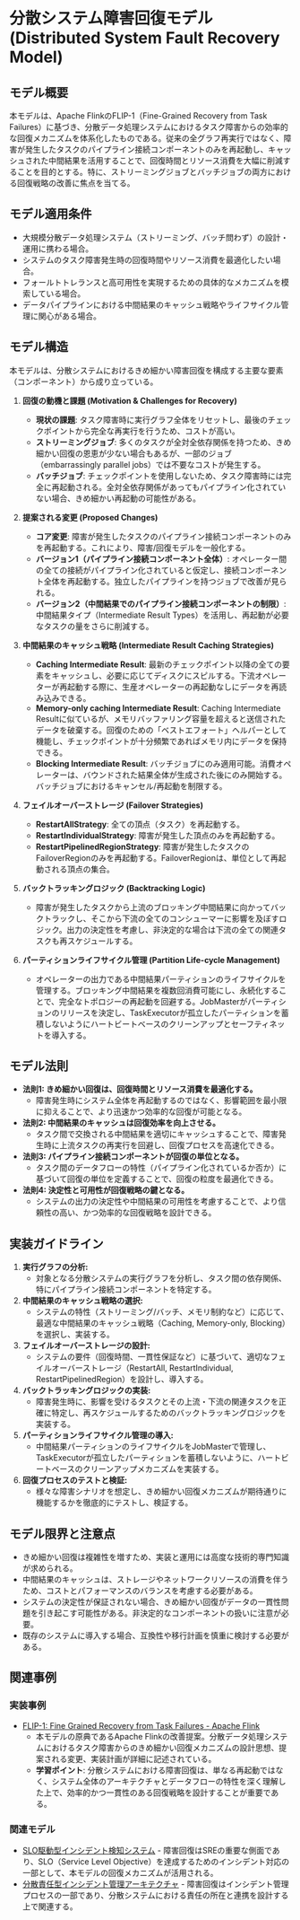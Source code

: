 # 分散システム障害回復モデル (Distributed System Fault Recovery Model)

## モデル概要
本モデルは、Apache FlinkのFLIP-1（Fine-Grained Recovery from Task Failures）に基づき、分散データ処理システムにおけるタスク障害からの効率的な回復メカニズムを体系化したものである。従来の全グラフ再実行ではなく、障害が発生したタスクのパイプライン接続コンポーネントのみを再起動し、キャッシュされた中間結果を活用することで、回復時間とリソース消費を大幅に削減することを目的とする。特に、ストリーミングジョブとバッチジョブの両方における回復戦略の改善に焦点を当てる。

## モデル適用条件
- 大規模分散データ処理システム（ストリーミング、バッチ問わず）の設計・運用に携わる場合。
- システムのタスク障害発生時の回復時間やリソース消費を最適化したい場合。
- フォールトトレランスと高可用性を実現するための具体的なメカニズムを模索している場合。
- データパイプラインにおける中間結果のキャッシュ戦略やライフサイクル管理に関心がある場合。

## モデル構造
本モデルは、分散システムにおけるきめ細かい障害回復を構成する主要な要素（コンポーネント）から成り立っている。

1.  **回復の動機と課題 (Motivation & Challenges for Recovery)**
    -   **現状の課題**: タスク障害時に実行グラフ全体をリセットし、最後のチェックポイントから完全な再実行を行うため、コストが高い。
    -   **ストリーミングジョブ**: 多くのタスクが全対全依存関係を持つため、きめ細かい回復の恩恵が少ない場合もあるが、一部のジョブ（embarrassingly parallel jobs）では不要なコストが発生する。
    -   **バッチジョブ**: チェックポイントを使用しないため、タスク障害時には完全に再起動される。全対全依存関係があってもパイプライン化されていない場合、きめ細かい再起動の可能性がある。

2.  **提案される変更 (Proposed Changes)**
    -   **コア変更**: 障害が発生したタスクのパイプライン接続コンポーネントのみを再起動する。これにより、障害/回復モデルを一般化する。
    -   **バージョン1（パイプライン接続コンポーネント全体）**: オペレーター間の全ての接続がパイプライン化されていると仮定し、接続コンポーネント全体を再起動する。独立したパイプラインを持つジョブで改善が見られる。
    -   **バージョン2（中間結果でのパイプライン接続コンポーネントの制限）**: 中間結果タイプ（Intermediate Result Types）を活用し、再起動が必要なタスクの量をさらに削減する。

3.  **中間結果のキャッシュ戦略 (Intermediate Result Caching Strategies)**
    -   **Caching Intermediate Result**: 最新のチェックポイント以降の全ての要素をキャッシュし、必要に応じてディスクにスピルする。下流オペレーターが再起動する際に、生産オペレーターの再起動なしにデータを再読み込みできる。
    -   **Memory-only caching Intermediate Result**: Caching Intermediate Resultに似ているが、メモリバッファリング容量を超えると送信されたデータを破棄する。回復のための「ベストエフォート」ヘルパーとして機能し、チェックポイントが十分頻繁であればメモリ内にデータを保持できる。
    -   **Blocking Intermediate Result**: バッチジョブにのみ適用可能。消費オペレーターは、バウンドされた結果全体が生成された後にのみ開始する。バッチジョブにおけるキャンセル/再起動を制限する。

4.  **フェイルオーバーストレージ (Failover Strategies)**
    -   **RestartAllStrategy**: 全ての頂点（タスク）を再起動する。
    -   **RestartIndividualStrategy**: 障害が発生した頂点のみを再起動する。
    -   **RestartPipelinedRegionStrategy**: 障害が発生したタスクのFailoverRegionのみを再起動する。FailoverRegionは、単位として再起動される頂点の集合。

5.  **バックトラッキングロジック (Backtracking Logic)**
    -   障害が発生したタスクから上流のブロッキング中間結果に向かってバックトラックし、そこから下流の全てのコンシューマーに影響を及ぼすロジック。出力の決定性を考慮し、非決定的な場合は下流の全ての関連タスクも再スケジュールする。

6.  **パーティションライフサイクル管理 (Partition Life-cycle Management)**
    -   オペレーターの出力である中間結果パーティションのライフサイクルを管理する。ブロッキング中間結果を複数回消費可能にし、永続化することで、完全なトポロジーの再起動を回避する。JobMasterがパーティションのリリースを決定し、TaskExecutorが孤立したパーティションを蓄積しないようにハートビートベースのクリーンアップとセーフティネットを導入する。

## モデル法則
- **法則1: きめ細かい回復は、回復時間とリソース消費を最適化する。**
  -   障害発生時にシステム全体を再起動するのではなく、影響範囲を最小限に抑えることで、より迅速かつ効率的な回復が可能となる。
- **法則2: 中間結果のキャッシュは回復効率を向上させる。**
  -   タスク間で交換される中間結果を適切にキャッシュすることで、障害発生時に上流タスクの再実行を回避し、回復プロセスを高速化できる。
- **法則3: パイプライン接続コンポーネントが回復の単位となる。**
  -   タスク間のデータフローの特性（パイプライン化されているか否か）に基づいて回復の単位を定義することで、回復の粒度を最適化できる。
- **法則4: 決定性と可用性が回復戦略の鍵となる。**
  -   システムの出力の決定性や中間結果の可用性を考慮することで、より信頼性の高い、かつ効率的な回復戦略を設計できる。

## 実装ガイドライン
1.  **実行グラフの分析:**
    -   対象となる分散システムの実行グラフを分析し、タスク間の依存関係、特にパイプライン接続コンポーネントを特定する。
2.  **中間結果のキャッシュ戦略の選択:**
    -   システムの特性（ストリーミング/バッチ、メモリ制約など）に応じて、最適な中間結果のキャッシュ戦略（Caching, Memory-only, Blocking）を選択し、実装する。
3.  **フェイルオーバーストレージの設計:**
    -   システムの要件（回復時間、一貫性保証など）に基づいて、適切なフェイルオーバーストレージ（RestartAll, RestartIndividual, RestartPipelinedRegion）を設計し、導入する。
4.  **バックトラッキングロジックの実装:**
    -   障害発生時に、影響を受けるタスクとその上流・下流の関連タスクを正確に特定し、再スケジュールするためのバックトラッキングロジックを実装する。
5.  **パーティションライフサイクル管理の導入:**
    -   中間結果パーティションのライフサイクルをJobMasterで管理し、TaskExecutorが孤立したパーティションを蓄積しないように、ハートビートベースのクリーンアップメカニズムを実装する。
6.  **回復プロセスのテストと検証:**
    -   様々な障害シナリオを想定し、きめ細かい回復メカニズムが期待通りに機能するかを徹底的にテストし、検証する。

## モデル限界と注意点
- きめ細かい回復は複雑性を増すため、実装と運用には高度な技術的専門知識が求められる。
- 中間結果のキャッシュは、ストレージやネットワークリソースの消費を伴うため、コストとパフォーマンスのバランスを考慮する必要がある。
- システムの決定性が保証されない場合、きめ細かい回復がデータの一貫性問題を引き起こす可能性がある。非決定的なコンポーネントの扱いに注意が必要。
- 既存のシステムに導入する場合、互換性や移行計画を慎重に検討する必要がある。

## 関連事例

### 実装事例
- [FLIP-1: Fine Grained Recovery from Task Failures - Apache Flink](https://cwiki.apache.org/confluence/display/FLINK/FLIP-1%3A+Fine+Grained+Recovery+from+Task+Failures)
  -   本モデルの原典であるApache Flinkの改善提案。分散データ処理システムにおけるタスク障害からのきめ細かい回復メカニズムの設計思想、提案される変更、実装計画が詳細に記述されている。
  -   **学習ポイント**: 分散システムにおける障害回復は、単なる再起動ではなく、システム全体のアーキテクチャとデータフローの特性を深く理解した上で、効率的かつ一貫性のある回復戦略を設計することが重要である。

### 関連モデル
- [SLO駆動型インシデント検知システム](../../04_Code/SRE/SLO駆動型インシデント検知システム.md) - 障害回復はSREの重要な側面であり、SLO（Service Level Objective）を達成するためのインシデント対応の一部として、本モデルの回復メカニズムが活用される。
- [分散責任型インシデント管理アーキテクチャ](../../02_Container/SRE/分散責任型インシデント管理アーキテクチャ.md) - 障害回復はインシデント管理プロセスの一部であり、分散システムにおける責任の所在と連携を設計する上で関連する。
